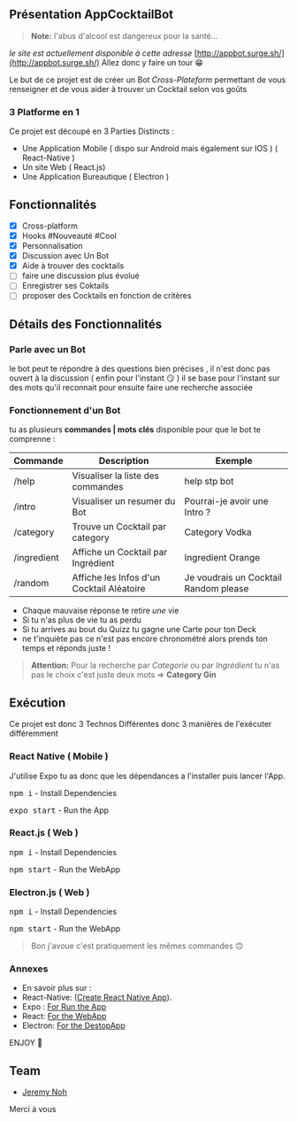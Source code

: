 
## Présentation AppCocktailBot

> **Note:** l'abus d'alcool est dangereux pour la santé...


*le site est actuellement disponible à cette adresse* [http://appbot.surge.sh/](http://appbot.surge.sh/) Allez donc y faire un tour 😁

Le but de ce projet est de créer un Bot 
*Cross-Plateform*  permettant de vous renseigner et de vous aider à trouver un Cocktail selon vos goûts

### 3 Platforme en 1 
Ce projet est découpé en 3 Parties Distincts :
- Une Application Mobile ( dispo sur Android mais également sur IOS ) ( React-Native ) 
- Un site Web  ( React.js) 
- Une Application Bureautique ( Electron ) 



## Fonctionnalités

- [x] Cross-platform
- [x] Hooks #Nouveauté #Cool 
- [x] Personnalisation
- [x] Discussion avec Un Bot
- [x] Aide à trouver  des cocktails 
- [ ]  faire une discussion plus évolué 
- [ ] Enregistrer ses Coktails
- [ ] proposer des Cocktails en fonction de critères 

## Détails des Fonctionnalités

### Parle avec un Bot
le bot peut te répondre à des questions bien précises , 
il n'est donc pas ouvert à la discussion ( enfin pour l'instant 😏 )
il se base pour l'instant sur des mots qu'il reconnait pour ensuite faire une recherche associée 


### Fonctionnement d'un Bot 

tu as plusieurs **commandes | mots clés** disponible pour que le bot te comprenne :

|Commande|Description|Exemple|
|--|--|--|
|/help   | Visualiser la liste des commandes |help stp bot |
|/intro  | Visualiser un resumer du Bot|Pourrai-je avoir une Intro ? |
|/category  | Trouve un Cocktail par category |Category Vodka |
|/ingredient  |Affiche un Cocktail par Ingrédient  | Ingredient Orange|
|/random  | Affiche les Infos d'un Cocktail Aléatoire | Je voudrais un Cocktail Random please |



- Chaque mauvaise réponse te retire _une_ vie
- Si tu n'as plus de vie tu as perdu
- Si tu arrives au bout du Quizz tu gagne une Carte pour ton Deck
- ne t'inquiète pas ce n'est pas encore chronométré alors prends ton temps et réponds juste !

> **Attention:** Pour la recherche par *Categorie* ou par *Ingrédient*  tu n'as pas le choix c'est juste deux mots ⇒ **Category Gin**

## Exécution

Ce projet est donc 3 Technos Différentes donc 3 manières de l'exécuter différemment 

### React Native ( Mobile ) 
J'utilise Expo tu as donc que les dépendances a l'installer puis lancer l'App.

<kbd>npm i</kbd> - Install Dependencies

<kbd> expo start</kbd> - Run the App

### React.js ( Web ) 
<kbd>npm i</kbd> - Install Dependencies

<kbd> npm start</kbd> - Run the WebApp

### Electron.js ( Web ) 
<kbd>npm i</kbd> - Install Dependencies

<kbd> npm start</kbd> - Run the WebApp


> Bon j'avoue c'est pratiquement les mêmes commandes 🙃

### Annexes 
- En savoir plus sur :
- React-Native: ([Create React Native App](https://facebook.github.io/react-native/)).
- Expo : [For Run the App](https://expo.io/learn)
- React: [For the WebApp](https://reactjs.org)
- Electron: [For the DestopApp](https://electronjs.org)


ENJOY 🙂

## Team

- [Jeremy Noh](https://github.com/JeremyNoh)

Merci à vous
